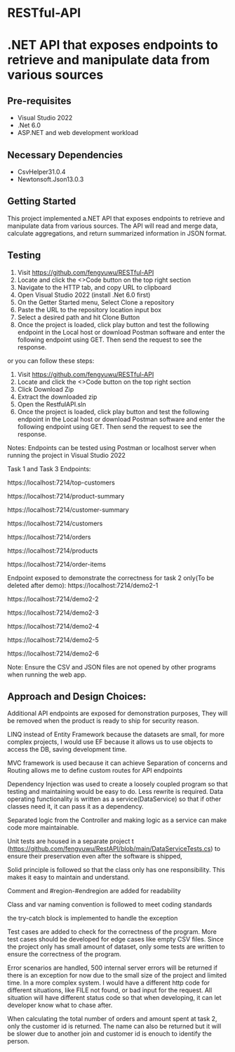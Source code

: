 # RESTful-API
.NET API that exposes endpoints to retrieve and manipulate data from various sources
===================================

Pre-requisites
--------------

- Visual Studio 2022
- .Net 6.0
- ASP.NET and web development workload


Necessary Dependencies
--------------
- CsvHelper31.0.4
- Newtonsoft.Json13.0.3


Getting Started
---------------

This project implemented a.NET API that exposes endpoints to retrieve and manipulate data from various sources. The API will read and merge data, calculate aggregations, and return summarized information in JSON format.  

Testing
---------------
1. Visit https://github.com/fengyuwu/RESTful-API
2. Locate  and click the <>Code button on the top right section
3. Navigate to the HTTP tab, and copy URL to clipboard
4. Open Visual Studio 2022 (install .Net 6.0 first)
5. On the Getter Started menu, Select Clone a repository
6. Paste the URL to the repository location input box
7. Select a desired path and hit Clone Button
8. Once the project is loaded, click play button and test the following endpoint in the Local host or download Postman software and enter the following endpoint using GET. Then send the request to see the response.

or you can follow these steps:
1. Visit https://github.com/fengyuwu/RESTful-API
2. Locate  and click the <>Code button on the top right section
3. Click Download Zip
4. Extract the downloaded zip
5. Open the RestfulAPI.sln
6. Once the project is loaded, click play button and test the following endpoint in the Local host or download Postman software and enter the following endpoint using GET. Then send the request to see the response.


Notes: Endpoints can be tested using Postman or localhost server when running the project in Visual Studio 2022

Task 1 and Task 3 Endpoints:

https://localhost:7214/top-customers

https://localhost:7214/product-summary

https://localhost:7214/customer-summary

https://localhost:7214/customers

https://localhost:7214/orders

https://localhost:7214/products

https://localhost:7214/order-items



Endpoint exposed to demonstrate the correctness for task 2 only(To be deleted after demo):
https://localhost:7214/demo2-1

https://localhost:7214/demo2-2

https://localhost:7214/demo2-3

https://localhost:7214/demo2-4

https://localhost:7214/demo2-5

https://localhost:7214/demo2-6





Note: Ensure the CSV and JSON files are not opened by other programs when running the web app.


Approach and Design Choices:
---------------
Additional API endpoints are exposed for demonstration purposes, They will be removed when the product is ready to ship for security reason.

LINQ instead of Entity Framework because the datasets are small, for more complex projects, I would use EF because it allows us to use objects to access the DB, saving development time.

MVC framework is used because it can achieve Separation of concerns and Routing allows me to define custom routes for API endpoints

Dependency Injection was used to create a loosely coupled program so that testing and maintaining would be easy to do. Less rewrite is required. Data operating functionality is written as a service(DataService) so that if other classes need it, it can pass it as a dependency. 

Separated logic from the Controller and making logic as a service can make code more maintainable.

Unit tests are housed in a separate project t (https://github.com/fengyuwu/RestAPI/blob/main/DataServiceTests.cs) to ensure their preservation even after the software is shipped, 

Solid principle is followed so that the class only has one responsibility. This makes it easy to maintain and understand. 

Comment and #region-#endregion are added for readability  

Class and var naming convention is followed to meet coding standards

the try-catch block is implemented to handle the exception

Test cases are added to check for the correctness of the program. More test cases should be developed for edge cases like empty CSV files. Since the project only has small amount of dataset, only some tests are written to ensure the correctness of the program.

Error scenarios are handled, 500 internal server errors will be returned if there is an exception for now due to the small size of the project and limited time. In a more complex system. I would have a different http code for different situations, like FILE not found, or bad input for the request. All situation will have different status  code  so that when developing, it can let developer know what to chase after.

When calculating the total number of orders and amount spent at task 2, only the customer id is returned. The name can also be returned but it will be slower due to another join and customer id is enouch to identify the person. 


